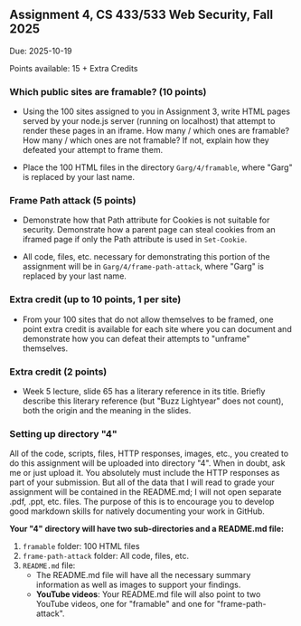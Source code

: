 ## Assignment 4, CS 433/533 Web Security, Fall 2025

Due: 2025-10-19

Points available: 15 + Extra Credits

### Which public sites are framable? (10 points)

* Using the 100 sites assigned to you in Assignment 3, write HTML pages served by your node.js server (running on localhost) that attempt to render these pages in an iframe.  How many / which ones are framable?  How many / which ones are not framable?  If not, explain how they defeated your attempt to frame them.  

* Place the 100 HTML files in the directory ```Garg/4/framable```, where "Garg" is replaced by your last name.

### Frame Path attack (5 points)

* Demonstrate how that Path attribute for Cookies is not suitable for security.  Demonstrate how a parent page can steal cookies from an iframed page if only the Path attribute is used in ```Set-Cookie```.

* All code, files, etc. necessary for demonstrating this portion of the assignment will be in ```Garg/4/frame-path-attack```, where "Garg" is replaced by your last name.


### Extra credit (up to 10 points, 1 per site)

* From your 100 sites that do not allow themselves to be framed, one point extra credit is available for each site where you can document and demonstrate how you can defeat their attempts to "unframe" themselves.

### Extra credit (2 points)

* Week 5 lecture, slide 65 has a literary reference in its title.  Briefly describe this literary reference (but "Buzz Lightyear" does not count), both the origin and the meaning in the slides.

### Setting up directory "4"

All of the code, scripts, files, HTTP responses, images, etc., you created to do this assignment will be uploaded into directory "4".  When in doubt, ask me or just upload it.  You absolutely must include the HTTP responses as part of your submission.  But all of the data that I will read to grade your assignment will be contained in the README.md; I will not open separate .pdf, .ppt, etc. files.  The purpose of this is to encourage you to develop good markdown skills for natively documenting your work in GitHub.  

**Your "4" directory will have two sub-directories and a README.md file:**
1. ```framable``` folder: 100 HTML files
1. ```frame-path-attack``` folder: All code, files, etc. 
1. ```README.md``` file:
    * The README.md file will have all the necessary summary information as well as images to support your findings.
    * **YouTube videos**: Your README.md file will also point to two YouTube videos, one for "framable" and one for "frame-path-attack".  

